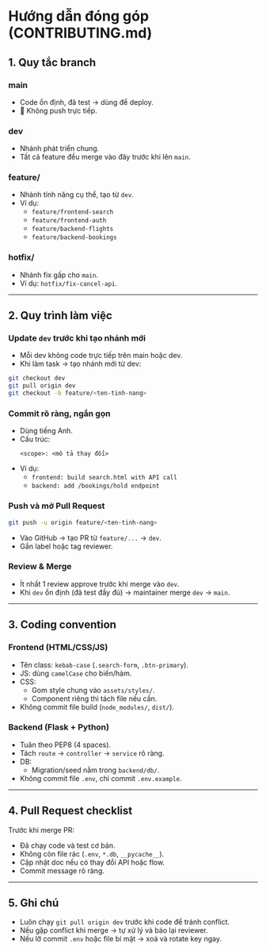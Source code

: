 # Hướng dẫn đóng góp (CONTRIBUTING.md)

## 1. Quy tắc branch

### main
- Code ổn định, đã test → dùng để deploy.
- 🚫 Không push trực tiếp.

### dev
- Nhánh phát triển chung.
- Tất cả feature đều merge vào đây trước khi lên `main`.

### feature/
- Nhánh tính năng cụ thể, tạo từ `dev`.
- Ví dụ:
  - `feature/frontend-search`
  - `feature/frontend-auth`
  - `feature/backend-flights`
  - `feature/backend-bookings`

### hotfix/
- Nhánh fix gấp cho `main`.
- Ví dụ: `hotfix/fix-cancel-api`.

---

## 2. Quy trình làm việc

### Update `dev` trước khi tạo nhánh mới
- Mỗi dev không code trực tiếp trên main hoặc dev.
- Khi làm task → tạo nhánh mới từ dev:
```bash
git checkout dev
git pull origin dev
git checkout -b feature/<ten-tinh-nang>
```

### Commit rõ ràng, ngắn gọn
- Dùng tiếng Anh.
- Cấu trúc:
  ```
  <scope>: <mô tả thay đổi>
  ```
- Ví dụ:
  - `frontend: build search.html with API call`
  - `backend: add /bookings/hold endpoint`

### Push và mở Pull Request
```bash
git push -u origin feature/<ten-tinh-nang>
```
- Vào GitHub → tạo PR từ `feature/...` → `dev`.
- Gắn label hoặc tag reviewer.

### Review & Merge
- Ít nhất 1 review approve trước khi merge vào `dev`.
- Khi `dev` ổn định (đã test đầy đủ) → maintainer merge `dev` → `main`.

---

## 3. Coding convention

### Frontend (HTML/CSS/JS)
- Tên class: `kebab-case` (`.search-form`, `.btn-primary`).
- JS: dùng `camelCase` cho biến/hàm.
- CSS:
  - Gom style chung vào `assets/styles/`.
  - Component riêng thì tách file nếu cần.
- Không commit file build (`node_modules/`, `dist/`).

### Backend (Flask + Python)
- Tuân theo PEP8 (4 spaces).
- Tách `route` → `controller` → `service` rõ ràng.
- DB:
  - Migration/seed nằm trong `backend/db/`.
- Không commit file `.env`, chỉ commit `.env.example`.

---

## 4. Pull Request checklist

Trước khi merge PR:
- Đã chạy code và test cơ bản.
- Không còn file rác (`.env`, `*.db`, `__pycache__`).
- Cập nhật doc nếu có thay đổi API hoặc flow.
- Commit message rõ ràng.

---

## 5. Ghi chú
- Luôn chạy `git pull origin dev` trước khi code để tránh conflict.
- Nếu gặp conflict khi merge → tự xử lý và báo lại reviewer.
- Nếu lỡ commit `.env` hoặc file bí mật → xoá và rotate key ngay.